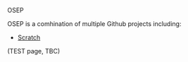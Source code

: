 OSEP

OSEP is a comhination of multiple Github projects including:

+ [Scratch](https://github.com/LLK/scratch-vm/blob/develop/LICENSE)


(TEST page, TBC)
